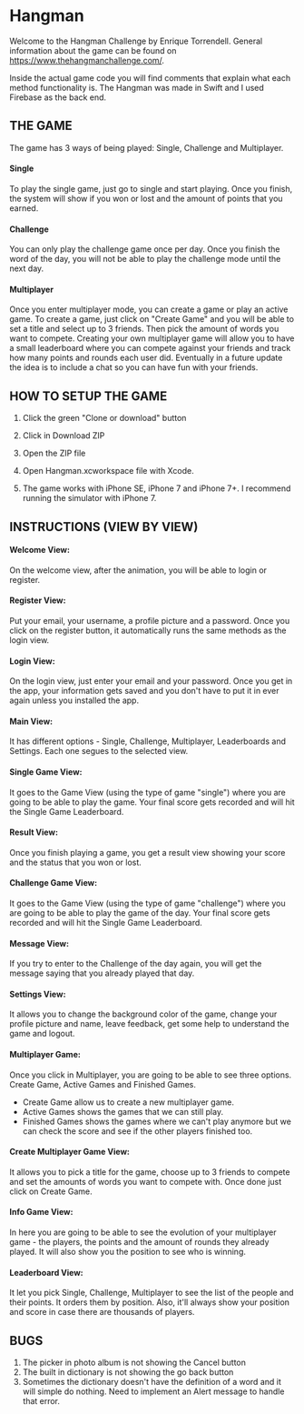 # Hangman

Welcome to the Hangman Challenge by Enrique Torrendell. General information about the game can be found on https://www.thehangmanchallenge.com/. 

Inside the actual game code you will find comments that explain what each method functionality is. The Hangman was made in Swift and I used Firebase as the back end.

## THE GAME

The game has 3 ways of being played: Single, Challenge and Multiplayer. 

#### Single

To play the single game, just go to single and start playing. Once you finish, the system will show if you won or lost and the amount of points that you earned.

#### Challenge

You can only play the challenge game once per day. Once you finish the word of the day, you will not be able to play the challenge mode until the next day. 

#### Multiplayer

Once you enter multiplayer mode, you can create a game or play an active game. To create a game, just click on "Create Game" and you will be able to set a title and select up to 3 friends. Then pick the amount of words you want to compete. Creating your own multiplayer game will allow you to have a small leaderboard where you can compete against your friends and track how many points and rounds each user did. Eventually in a future update the idea is to include a chat so you can have fun with your friends.

## HOW TO SETUP THE GAME

1) Click the green "Clone or download" button

2) Click in Download ZIP

3) Open the ZIP file

4) Open Hangman.xcworkspace file with Xcode.

5) The game works with iPhone SE, iPhone 7 and iPhone 7+. I recommend running the simulator with iPhone 7.

## INSTRUCTIONS (VIEW BY VIEW)

#### Welcome View:

On the welcome view, after the animation, you will be able to login or register. 

#### Register View:

Put your email, your username, a profile picture and a password. Once you click on the register button, it automatically runs the same methods as the login view. 

#### Login View:

On the login view, just enter your email and your password. Once you get in the app, your information gets saved and you don't have to put it in ever again unless you installed the app.

#### Main View:

It has different options - Single, Challenge, Multiplayer, Leaderboards and Settings. Each one segues to the selected view. 

#### Single Game View:

It goes to the Game View (using the type of game "single") where you are going to be able to play the game. Your final score gets recorded and will hit the Single Game Leaderboard.

#### Result View:

Once you finish playing a game, you get a result view showing your score and the status that you won or lost.

#### Challenge Game View:

It goes to the Game View (using the type of game "challenge") where you are going to be able to play the game of the day. Your final score gets recorded and will hit the Single Game Leaderboard. 

#### Message View:

If you try to enter to the Challenge of the day again, you will get the message saying that you already played that day. 

#### Settings View:

It allows you to change the background color of the game, change your profile picture and name, leave feedback, get some help to understand the game and logout.

#### Multiplayer Game:

Once you click in Multiplayer, you are going to be able to see three options. Create Game, Active Games and Finished Games. 

- Create Game allow us to create a new multiplayer game.
- Active Games shows the games that we can still play.
- Finished Games shows the games where we can't play anymore but we can check the score and see if the other players finished too.

#### Create Multiplayer Game View:

It allows you to pick a title for the game, choose up to 3 friends to compete and set the amounts of words you want to compete with. Once done just click on Create Game. 

#### Info Game View: 

In here you are going to be able to see the evolution of your multiplayer game - the players, the points and the amount of rounds they already played. It will also show you the position to see who is winning.

#### Leaderboard View:

It let you pick Single, Challenge, Multiplayer to see the list of the people and their points. It orders them by position. Also, it'll always show your position and score in case there are thousands of players. 

## BUGS

1) The picker in photo album is not showing the Cancel button 
2) The built in dictionary is not showing the go back button 
3) Sometimes the dictionary doesn't have the definition of a word and it will simple do nothing. Need to implement an Alert message to handle that error.
